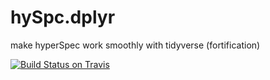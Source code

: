 # hySpc.dplyr
make hyperSpec work smoothly with tidyverse (fortification)

<!-- badges: start -->
<!--
[![CRAN
status](https://www.r-pkg.org/badges/version/hySpc.dplyr)](https://cran.r-project.org/package=hySpc.dplyr)
-->
[![Build Status on Travis](https://travis-ci.com/r-hyperspec/hySpc.dplyr.svg?branch=master)](https://travis-ci.com/r-hyperspec/hySpc.dplyr)
<!--
[![Codecov test
coverage](https://codecov.io/gh/hySpc.dplyr/branch/master/graph/badge.svg)](https://codecov.io/gh/hySpc.dplyr?branch=master)
-->
<!-- badges: end -->
